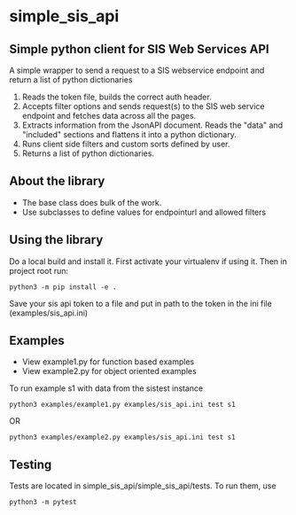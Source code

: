 # simple_sis_api
## Simple python client for SIS Web Services API

A simple wrapper to send a request to a SIS webservice endpoint and return a list of python dictionaries

1. Reads the token file, builds the correct auth header.
2. Accepts filter options and sends request(s) to the SIS web service endpoint and fetches data across all the pages.
3. Extracts information from the JsonAPI document. Reads the "data" and "included" sections and flattens it into a python dictionary.
4. Runs client side filters and custom sorts defined by user.
5. Returns a list of python dictionaries.

## About the library
* The base class does bulk of the work. 
* Use subclasses to define values for endpointurl and allowed filters

## Using the library
Do a local build and install it. First activate your virtualenv if using it. Then in project root run:

`python3 -m pip install -e .`

Save your sis api token to a file and put in path to the token in the ini file (examples/sis_api.ini)

## Examples
* View example1.py for function based examples
* View example2.py for object oriented examples

To run example s1 with data from the sistest instance

`python3 examples/example1.py examples/sis_api.ini test s1`

OR

`python3 examples/example2.py examples/sis_api.ini test s1`

## Testing
Tests are located in simple_sis_api/simple_sis_api/tests. To run them, use 

`python3 -m pytest`
